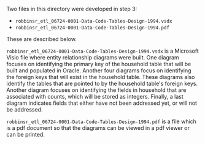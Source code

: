 Two files in this directory were developed in step 3:

- `robbinsr_etl_06724-0001-Data-Code-Tables-Design-1994.vsdx`
- `robbinsr_etl_06724-0001-Data-Code-Tables-Design-1994.pdf`

These are described below.

`robbinsr_etl_06724-0001-Data-Code-Tables-Design-1994.vsdx` is a Microsoft Visio file where entity relationship diagrams were built. One diagram focuses on identifying the primary key of the household table that will be built and populated in Oracle. Another four diagrams focus on identifying the foreign keys that will exist in the household table. These diagrams also identify the tables that are pointed to by the household table's foreign keys. Another diagram focuses on identifying the fields in household that are associated with counts, which will be stored as integers. Finally, a last diagram indicates fields that either have not been addressed yet, or will not be addressed.

`robbinsr_etl_06724-0001-Data-Code-Tables-Design-1994.pdf` is a file which is a pdf document so that the diagrams can be viewed in a pdf viewer or can be printed.



